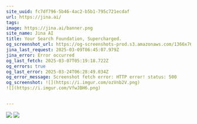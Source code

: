 ```yaml
---
site_uuid: fc7df796-5b46-4ac2-b5b1-795c721ecdaf
url: https://jina.ai/
tags: 
image: https://jina.ai/banner.png
site_name: Jina AI
title: Your Search Foundation, Supercharged.
og_screenshot_url: https://og-screenshots-prod.s3.amazonaws.com/1366x768/80/false/51b018eb015cd7ca4b2ad06a1dbb46f675beb02958a04e29c168cd8aee9dd01e.jpeg
jina_last_request: 2025-03-09T06:45:07.979Z
jina_error: Error occurred
og_last_fetch: 2025-03-07T05:19:18.722Z
og_errors: true
og_last_error: 2025-03-24T06:28:49.034Z
og_error_message: Screenshot fetch error: HTTP error! status: 500
og_screenshot: ![](https://i.imgur.com/ozVnb2V.png)
![](https://i.imgur.com/VfwJBH6.png)


---
```

![](https://i.imgur.com/ozVnb2V.png)
![](https://i.imgur.com/VfwJBH6.png)

